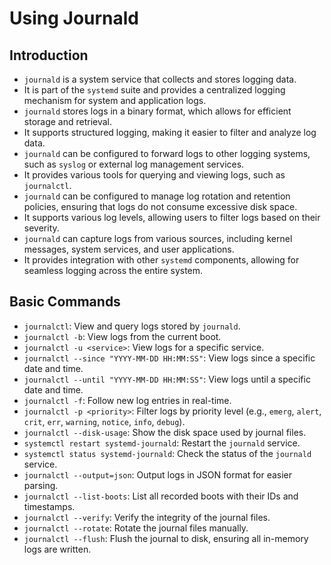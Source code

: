 # Using Journald

## Introduction

- `journald` is a system service that collects and stores logging data.
- It is part of the `systemd` suite and provides a centralized logging mechanism for system and application logs.
- `journald` stores logs in a binary format, which allows for efficient storage and retrieval.
- It supports structured logging, making it easier to filter and analyze log data.
- `journald` can be configured to forward logs to other logging systems, such as `syslog` or external log management services.
- It provides various tools for querying and viewing logs, such as `journalctl`.
- `journald` can be configured to manage log rotation and retention policies, ensuring that logs do not consume excessive disk space.
- It supports various log levels, allowing users to filter logs based on their severity.
- `journald` can capture logs from various sources, including kernel messages, system services, and user applications.
- It provides integration with other `systemd` components, allowing for seamless logging across the entire system.

## Basic Commands

- `journalctl`: View and query logs stored by `journald`.
- `journalctl -b`: View logs from the current boot.
- `journalctl -u <service>`: View logs for a specific service.
- `journalctl --since "YYYY-MM-DD HH:MM:SS"`: View logs since a specific date and time.
- `journalctl --until "YYYY-MM-DD HH:MM:SS"`: View logs until a specific date and time.
- `journalctl -f`: Follow new log entries in real-time.
- `journalctl -p <priority>`: Filter logs by priority level (e.g., `emerg`, `alert`, `crit`, `err`, `warning`, `notice`, `info`, `debug`).
- `journalctl --disk-usage`: Show the disk space used by journal files.
- `systemctl restart systemd-journald`: Restart the `journald` service.
- `systemctl status systemd-journald`: Check the status of the `journald` service.
- `journalctl --output=json`: Output logs in JSON format for easier parsing.
- `journalctl --list-boots`: List all recorded boots with their IDs and timestamps.
- `journalctl --verify`: Verify the integrity of the journal files.
- `journalctl --rotate`: Rotate the journal files manually.
- `journalctl --flush`: Flush the journal to disk, ensuring all in-memory logs are written.
